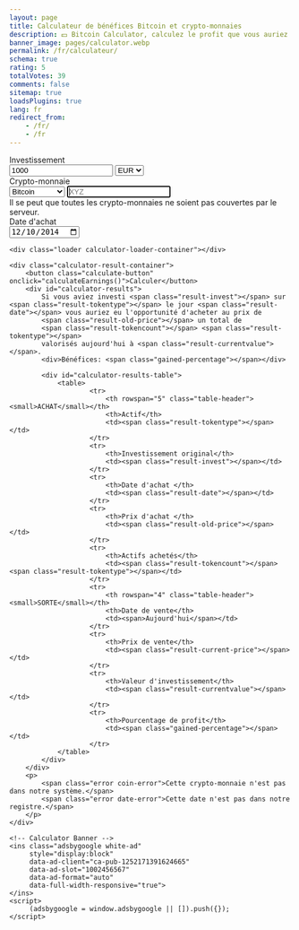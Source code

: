 ```yaml
---
layout: page
title: Calculateur de bénéfices Bitcoin et crypto-monnaies
description: 💵 Bitcoin Calculator, calculez le profit que vous auriez pu gagner en investissant dans Bitcoin et d'autres crypto-monnaies. 💹 Bénéfices.
banner_image: pages/calculator.webp
permalink: /fr/calculateur/
schema: true
rating: 5
totalVotes: 39
comments: false
sitemap: true
loadsPlugins: true
lang: fr
redirect_from:
    - /fr/
    - /fr
---
```


<div style="margin-bottom: 10px">
    <div style="margin-top:-25px;display:none">
        <small>For periodical investments please use our <a href="/investment">advanced calculator</a>.</small>
    </div>
</div>
<div class="calculator-block">
    <div class="calculator-form-row">
        <div class="calculator-col-start">
            <label>Investissement</label>
        </div>
        <div class="calculator-col-end">
            <input id="invest-quantity" type="number" value="1000" class="data-hj-allow">
            <select id="invest-fiat">
                <option>EUR</option>
                <option>USD</option>
            </select>
        </div>
    </div>
    <div class="calculator-form-row">
        <div class="calculator-col-start">
            <label>Crypto-monnaie</label>
        </div>
        <div class="calculator-col-end">
			<select id="invest-currency" onchange="updateInputMinDate()">
				<option value="BTC"  min="2010-07-18">Bitcoin</option>
				<option value="ETH"  min="2015-08-08">Ethereum</option>
				<option value="LTC"  min="2013-09-15">Litecoin</option>
                <option value="MIOTA"  min="2017-06-14">IOTA</option>
				<option value="XMR"  min="2015-01-27">Monero</option>
				<option value="ADA" min="2017-10-02">Cardano</option>
				<option value="XRP"  min="2015-01-30">Ripple</option>
				<option class="editable">Autre atout...</option>
			</select>
            <input width="150" class="calculator-othercoins data-hj-allow" autofocus placeholder="XYZ" />
        </div>
    </div>
    <div class="calculator-othercoins"><span>Il se peut que toutes les crypto-monnaies ne soient pas couvertes par le serveur.</span></div>
    <div class="calculator-form-row">
        <div class="calculator-col-start">
            <label>Date d'achat</label>
        </div>
        <div class="calculator-col-end">
            <input id="invest-date" type="date" value="2014-12-10" min="2010-07-18" class="data-hj-allow">
        </div>
    </div>

    <div class="loader calculator-loader-container"></div>
    
    <div class="calculator-result-container">
        <button class="calculate-button" onclick="calculateEarnings()">Calculer</button>
        <div id="calculator-results">
            Si vous aviez investi <span class="result-invest"></span> sur <span class="result-tokentype"></span> le jour <span class="result-date"></span> vous auriez eu l'opportunité d'acheter au prix de 
            <span class="result-old-price"></span> un total de
            <span class="result-tokencount"></span> <span class="result-tokentype"></span>
            valorisés aujourd'hui à <span class="result-currentvalue"></span>.
            <div>Bénéfices: <span class="gained-percentage"></span></div>

            <div id="calculator-results-table">
                <table>
                        <tr>
                            <th rowspan="5" class="table-header"><small>ACHAT</small></th>
                            <th>Actif</th>
                            <td><span class="result-tokentype"></span></td>
                        </tr>
                        <tr>
                            <th>Investissement original</th>
                            <td><span class="result-invest"></span></td>
                        </tr>
                        <tr>
                            <th>Date d'achat </th>
                            <td><span class="result-date"></span></td>
                        </tr>
                        <tr>
                            <th>Prix ​​d'achat </th>
                            <td><span class="result-old-price"></span></td>
                        </tr>
                        <tr>
                            <th>Actifs achetés</th>
                            <td><span class="result-tokencount"></span> <span class="result-tokentype"></span></td>
                        </tr>
                        <tr>
                            <th rowspan="4" class="table-header"><small>SORTE</small></th>
                            <th>Date de vente</th>
                            <td><span>Aujourd'hui</span></td>
                        </tr>
                        <tr>
                            <th>Prix de vente</th>
                            <td><span class="result-current-price"></span></td>
                        </tr>
                        <tr>
                            <th>Valeur d'investissement</th>
                            <td><span class="result-currentvalue"></span></td>
                        </tr>
                        <tr>
                            <th>Pourcentage de profit</th>
                            <td><span class="gained-percentage"></span></td>
                        </tr>
                </table>
            </div>
        </div>
        <p>
            <span class="error coin-error">Cette crypto-monnaie n'est pas dans notre système.</span>
            <span class="error date-error">Cette date n'est pas dans notre registre.</span>
        </p>
    </div>

    <!-- Calculator Banner -->
    <ins class="adsbygoogle white-ad"
         style="display:block"
         data-ad-client="ca-pub-1252171391624665"
         data-ad-slot="1002456567"
         data-ad-format="auto"
         data-full-width-responsive="true">
    </ins>
    <script>
         (adsbygoogle = window.adsbygoogle || []).push({});
    </script>
    
</div>

<script defer src="{{ site.baseurl }}/js/calculator-common.js?{{site.time | date: '%s%N'}}"></script>
<script defer src="{{ site.baseurl }}/js/calculator.js?{{site.time | date: '%s%N'}}"></script>
